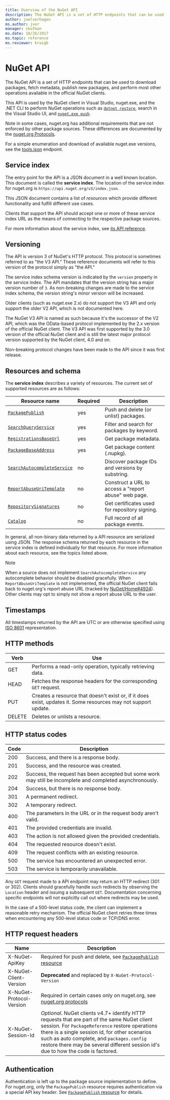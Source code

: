 ```yaml
---
title: Overview of the NuGet API
description: The NuGet API is a set of HTTP endpoints that can be used to download packages, fetch metadata, publish new packages, etc.
author: joelverhagen
ms.author: jver
manager: skofman
ms.date: 10/26/2017
ms.topic: reference
ms.reviewer: kraigb
---
```


# NuGet API

The NuGet API is a set of HTTP endpoints that can be used to download packages, fetch metadata, publish new packages,
and perform most other operations available in the official NuGet clients.

This API is used by the NuGet client in Visual Studio, nuget.exe, and the .NET CLI to perform NuGet operations such as
[`dotnet restore`](/dotnet/articles/core/preview3/tools/dotnet-restore), search in the Visual Studio UI, and [`nuget.exe push`](../tools/cli-ref-push.md).

Note in some cases, nuget.org has additional requirements that are not enforced by other package sources. These differences are documented by the [nuget.org Protocols](nuget-protocols.md).

For a simple enumeration and download of available nuget.exe versions, see the [tools.json](tools-json.md) endpoint.

## Service index

The entry point for the API is a JSON document in a well known location. This document is called the **service index**. The location of the service index for nuget.org is `https://api.nuget.org/v3/index.json`.

This JSON document contains a list of *resources* which provide different functionality and fulfill different
use cases.

Clients that support the API should accept one or more of these service index URL as the means of connecting to the
respective package sources.

For more information about the service index, see [its API reference](service-index.md).

## Versioning

The API is version 3 of NuGet's HTTP protocol. This protocol is sometimes referred to as "the V3 API." These reference
documents will refer to this version of the protocol simply as "the API."

The service index schema version is indicated by the `version` property in the service index. The API mandates that
the version string has a major version number of `3`. As non-breaking changes are made to the service index schema, the version string's minor version will be increased.

Older clients (such as nuget.exe 2.x) do not support the V3 API and only support the older V2 API, which is not
documented here.

The NuGet V3 API is named as such because it's the successor of the V2 API, which was the OData-based protocol
implemented by the 2.x version of the official NuGet client. The V3 API was first supported by the 3.0 version of the
official NuGet client and is still the latest major protocol version supported by the NuGet client, 4.0 and on. 

Non-breaking protocol changes have been made to the API since it was first release.

## Resources and schema

The **service index** describes a variety of resources. The current set of supported resources are as follows:

Resource name                                                          | Required | Description
---------------------------------------------------------------------- | -------- | -----------
[`PackagePublish`](package-publish-resource.md)                        | yes      | Push and delete (or unlist) packages.
[`SearchQueryService`](search-query-service-resource.md)               | yes      | Filter and search for packages by keyword.
[`RegistrationsBaseUrl`](registration-base-url-resource.md)            | yes      | Get package metadata.
[`PackageBaseAddress`](package-base-address-resource.md)               | yes      | Get package content (.nupkg).
[`SearchAutocompleteService`](search-autocomplete-service-resource.md) | no       | Discover package IDs and versions by substring.
[`ReportAbuseUriTemplate`](report-abuse-resource.md)                   | no       | Construct a URL to access a "report abuse" web page.
[`RepositorySignatures`](repository-signatures-resource.md)            | no       | Get certificates used for repository signing.
[`Catalog`](catalog-resource.md)                                       | no       | Full record of all package events.

In general, all non-binary data returned by a API resource are serialized using JSON. The response schema
returned by each resource in the service index is defined individually for that resource. For more information about
each resource, see the topics listed above.

> [!Note]
> When a source does not implement `SearchAutocompleteService` any autocomplete behavior should be disabled
> gracefully. When `ReportAbuseUriTemplate` is not implemented, the official NuGet client falls back to nuget.org's
> report abuse URL (tracked by [NuGet/Home#4924](https://github.com/NuGet/Home/issues/4924)). Other clients may opt
> to simply not show a report abuse URL to the user.

## Timestamps

All timestamps returned by the API are UTC or are otherwise specified using
[ISO 8601](https://www.iso.org/iso-8601-date-and-time-format.html) representation. 

## HTTP methods

Verb   | Use
------ | -----------
GET    | Performs a read-only operation, typically retrieving data.
HEAD   | Fetches the response headers for the corresponding `GET` request.
PUT    | Creates a resource that doesn't exist or, if it does exist, updates it. Some resources may not support update.
DELETE | Deletes or unlists a resource.

## HTTP status codes

Code | Description
---- | -----
200  | Success, and there is a response body.
201  | Success, and the resource was created.
202  | Success, the request has been accepted but some work may still be incomplete and completed asynchronously.
204  | Success, but there is no response body.
301  | A permanent redirect.
302  | A temporary redirect.
400  | The parameters in the URL or in the request body aren't valid.
401  | The provided credentials are invalid.
403  | The action is not allowed given the provided credentials.
404  | The requested resource doesn't exist.
409  | The request conflicts with an existing resource.
500  | The service has encountered an unexpected error.
503  | The service is temporarily unavailable.

Any `GET` request made to a API endpoint may return an HTTP redirect (301 or 302). Clients should gracefully handle
such redirects by observing the `Location` header and issuing a subsequent `GET`. Documentation concerning specific
endpoints will not explicitly call out where redirects may be used.

In the case of a 500-level status code, the client can implement a reasonable retry mechanism. The official NuGet
client retries three times when encountering any 500-level status code or TCP/DNS error.

## HTTP request headers

Name                     | Description
------------------------ | -----------
X-NuGet-ApiKey           | Required for push and delete, see [`PackagePublish` resource](package-publish-resource.md)
X-NuGet-Client-Version   | **Deprecated** and replaced by `X-NuGet-Protocol-Version`
X-NuGet-Protocol-Version | Required in certain cases only on nuget.org, see [nuget.org protocols](NuGet-Protocols.md)
X-NuGet-Session-Id       | *Optional*. NuGet clients v4.7+ identify HTTP requests that are part of the same NuGet client session. For `PackageReference` restore operations there is a single session id, for other scenarios such as auto complete, and `packages.config` restore there may be several different session id's due to how the code is factored.

## Authentication

Authentication is left up to the package source implementation to define. For nuget.org, only the `PackagePublish`
resource requires authentication via a special API key header. See
[`PackagePublish` resource](package-publish-resource.md) for details.
